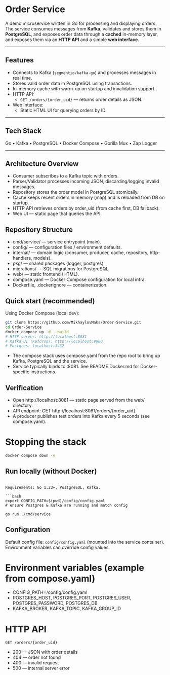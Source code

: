 # Order Service

A demo microservice written in Go for processing and displaying orders.
The service consumes messages from **Kafka**, validates and stores them in **PostgreSQL**, and exposes order data through a **cached** in-memory layer, and exposes them via an **HTTP API** and a simple **web interface**.

---

## Features

- Connects to Kafka (`segmentio/kafka-go`) and processes messages in real time.
- Stores valid order data in PostgreSQL using transactions.
- In-memory cache with warm-up on startup and invalidation support.
- HTTP API:
  - `GET /orders/{order_uid}` — returns order details as JSON.
- Web interface:
  - Static HTML UI for querying orders by ID.

---

## Tech Stack

Go • Kafka • PostgreSQL • Docker Compose • Gorilla Mux • Zap Logger

---

## Architecture Overview

- Consumer subscribes to a Kafka topic with orders.
- Parser/Validator processes incoming JSON, discarding/logging invalid messages.
- Repository stores the order model in PostgreSQL atomically.
- Cache keeps recent orders in memory (map) and is reloaded from DB on startup.
- HTTP API retrieves orders by order_uid (from cache first, DB fallback).
- Web UI — static page that queries the API.

## Repository Structure

- cmd/service/ — service entrypoint (main).
- config/ — configuration files / environment defaults.
- internal/ — domain logic (consumer, producer, cache, repository, http-handlers, models).
- pkg/ — shared packages (logger, postgres).
- migrations/ — SQL migrations for PostgreSQL.
- web/ — static frontend (HTML).
- compose.yaml — Docker Compose configuration for local infra.
- Dockerfile, .dockerignore — containerization.

## Quick start (recommended)

Using Docker Compose (local dev):

```bash
git clone https://github.com/MikhaylovMaks/Order-Service.git
cd Order-Service
docker compose up -d --build
# HTTP server: http://localhost:8081
# Kafka UI (Kafdrop): http://localhost:9000
# Postgres: localhost:5432
```

- The compose stack uses compose.yaml from the repo root to bring up Kafka, PostgreSQL and the service.
- Service typically binds to :8081. See README.Docker.md for Docker-specific instructions.

## Verification

- Open http://localhost:8081 — static page served from the web/ directory.
- API endpoint: GET http://localhost:8081/orders/{order_uid}.
- A producer publishes test orders into Kafka every 5 seconds (see compose.yaml).

# Stopping the stack

```bash
docker compose down -v
```

## Run locally (without Docker)

````## Run locally (without Docker)

Requirements: Go 1.23+, PostgreSQL, Kafka.

```bash
export CONFIG_PATH=$(pwd)/config/config.yaml
# ensure Postgres & Kafka are running and match config

go run ./cmd/service
````

## Configuration

Default config file: `config/config.yaml` (mounted into the service container).
Environment variables can override config values.

# Environment variables (example from compose.yaml)

- CONFIG_PATH=/config/config.yaml
- POSTGRES_HOST, POSTGRES_PORT, POSTGRES_USER, POSTGRES_PASSWORD, POSTGRES_DB
- KAFKA_BROKER, KAFKA_TOPIC, KAFKA_GROUP_ID

# HTTP API

`GET /orders/{order_uid}`

- 200 — JSON with order details
- 404 — order not found
- 400 — invalid request
- 500 — internal server error
